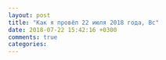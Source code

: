 ```yaml
---
layout: post
title: "Как я провёл 22 июля 2018 года, Вс"
date: 2018-07-22 15:42:16 +0300
comments: true
categories: 
---
```

